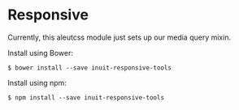 # Responsive

Currently, this aleutcss module just sets up our media query mixin.

Install using Bower:

    $ bower install --save inuit-responsive-tools

Install using npm:

    $ npm install --save inuit-responsive-tools
